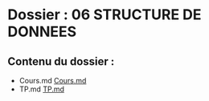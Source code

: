 # Dossier : 06 STRUCTURE DE DONNEES
 
 ## Contenu du dossier : 
- Cours.md [Cours.md](./Cours.md)
- TP.md [TP.md](./TP.md)
